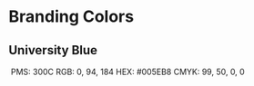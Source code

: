 # Branding Colors

## University Blue 

<a href='#'><img valign='middle' alt='' src='https://readme-swatches.vercel.app/005EB8'/></a> 
PMS: 300C
RGB: 0, 94, 184
HEX: #005EB8
CMYK: 99, 50, 0, 0
